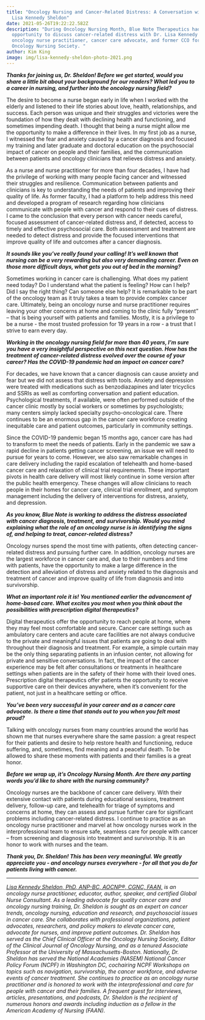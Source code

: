 ```yaml
---
title: "Oncology Nursing and Cancer-Related Distress: A Conversation with Dr.
  Lisa Kennedy Sheldon"
date: 2021-05-26T19:22:22.582Z
description: "During Oncology Nursing Month, Blue Note Therapeutics had the
  opportunity to discuss cancer-related distress with Dr. Lisa Kennedy Sheldon,
  oncology nurse practitioner, cancer care advocate, and former CCO for the
  Oncology Nursing Society. "
author: Kim King
image: img/lisa-kennedy-sheldon-photo-2021.png
---
```

***Thanks for joining us, Dr. Sheldon! Before we get started, would you share a little bit about your background for our readers? What led you to a career in nursing, and further into the oncology nursing field?***

The desire to become a nurse began early in life when I worked with the elderly and listened to their life stories about love, health, relationships, and success. Each person was unique and their struggles and victories were the foundation of how they dealt with declining health and functioning, and sometimes impending death. I thought that being a nurse might allow me the opportunity to make a difference in their lives. In my first job as a nurse, I witnessed the fear and anxiety caused by a cancer diagnosis and focused my training and later graduate and doctoral education on the psychosocial impact of cancer on people and their families, and the communication between patients and oncology clinicians that relieves distress and anxiety.

As a nurse and nurse practitioner for more than four decades, I have had the privilege of working with many people facing cancer and witnessed their struggles and resilience. Communication between patients and clinicians is key to understanding the needs of patients and improving their quality of life. As former faculty, I had a platform to help address this need and developed a program of research regarding how clinicians communicate with people with cancer and respond to their cues of distress. I came to the conclusion that every person with cancer needs careful, focused assessment of cancer-related distress and, if detected, access to timely and effective psychosocial care. Both assessment and treatment are needed to detect distress and provide the focused interventions that improve quality of life and outcomes after a cancer diagnosis.

***It sounds like you’ve really found your calling! It’s well known that nursing can be a very rewarding but also very demanding career. Even on those more difficult days, what gets you out of bed in the morning?***

Sometimes working in cancer care is challenging. What does my patient need today? Do I understand what the patient is feeling? How can I help? Did I say the right thing? Can someone else help? It is remarkable to be part of the oncology team as it truly takes a team to provide complex cancer care. Ultimately, being an oncology nurse and nurse practitioner requires leaving your other concerns at home and coming to the clinic fully “present” – that is being yourself with patients and families. Mostly, it is a privilege to be a nurse - the most trusted profession for 19 years in a row - a trust that I strive to earn every day.

***Working in the oncology nursing field for more than 40 years, I’m sure you have a very insightful perspective on this next question. How has the treatment of cancer-related distress evolved over the course of your career? Has the COVID-19 pandemic had an impact on cancer care?***

For decades, we have known that a cancer diagnosis can cause anxiety and fear but we did not assess that distress with tools. Anxiety and depression were treated with medications such as benzodiazapines and later tricyclics and SSRIs as well as comforting conversation and patient education. Psychological treatments, if available, were often performed outside of the cancer clinic mostly by social workers or sometimes by psychologists; many centers simply lacked specialty psycho-oncological care. There continues to be an enormous gap in the cancer care workforce creating inequitable care and patient outcomes, particularly in community settings.

Since the COVID-19 pandemic began 15 months ago, cancer care has had to transform to meet the needs of patients. Early in the pandemic we saw a rapid decline in patients getting cancer screening, an issue we will need to pursue for years to come. However, we also saw remarkable changes in care delivery including the rapid escalation of telehealth and home-based cancer care and relaxation of clinical trial requirements. These important pivots in health care delivery will most likely continue in some version after the public health emergency. These changes will allow clinicians to reach people in their homes for cancer care, clinical trial enrollment, and symptom management including the delivery of interventions for distress, anxiety, and depression. 

***As you know, Blue Note is working to address the distress associated with cancer diagnosis, treatment, and survivorship. Would you mind explaining what the role of an oncology nurse is in identifying the signs of, and helping to treat, cancer-related distress?***

Oncology nurses spend the most time with patients, often detecting cancer-related distress and pursuing further care. In addition, oncology nurses are the largest workforce in cancer care and, due to their numbers and time with patients, have the opportunity to make a large difference in the detection and alleviation of distress and anxiety related to the diagnosis and treatment of cancer and improve quality of life from diagnosis and into survivorship.

***What an important role it is! You mentioned earlier the advancement of home-based care. What excites you most when you think about the possibilities with prescription digital therapeutics?***

Digital therapeutics offer the opportunity to reach people at home, where they may feel most comfortable and secure. Cancer care settings such as ambulatory care centers and acute care facilities are not always conducive to the private and meaningful issues that patients are going to deal with throughout their diagnosis and treatment. For example, a simple curtain may be the only thing separating patients in an infusion center, not allowing for private and sensitive conversations. In fact, the impact of the cancer experience may be felt after consultations or treatments in healthcare settings when patients are in the safety of their home with their loved ones. Prescription digital therapeutics offer patients the opportunity to receive supportive care on their devices anywhere, when it’s convenient for the patient, not just in a healthcare setting or office.

***You’ve been very successful in your career and as a cancer care advocate. Is there a time that stands out to you when you felt most proud?***

Talking with oncology nurses from many countries around the world has shown me that nurses everywhere share the same passion: a great respect for their patients and desire to help restore health and functioning, reduce suffering, and, sometimes, find meaning and a peaceful death. To be allowed to share these moments with patients and their families is a great honor.

***Before we wrap up, it’s Oncology Nursing Month. Are there any parting words you’d like to share with the nursing community?***

Oncology nurses are the backbone of cancer care delivery. With their extensive contact with patients during educational sessions, treatment delivery, follow-up care, and telehealth for triage of symptoms and concerns at home, they can assess and pursue further care for significant problems including cancer-related distress. I continue to practice as an oncology nurse practitioner and marvel at how oncology nurses work in the interprofessional team to ensure safe, seamless care for people with cancer – from screening and diagnosis into treatment and survivorship. It is an honor to work with nurses and the team.

***Thank you, Dr. Sheldon! This has been very meaningful. We greatly appreciate you - and oncology nurses everywhere - for all that you do for patients living with cancer.*** 

---

*[Lisa Kennedy Sheldon, PhD, ANP-BC, AOCNP®, CGNC, FAAN,](https://www.linkedin.com/in/lisa-kennedy-sheldon-phd-anp-bc-aocnp-cgnc-faan-49217a5/) is an oncology nurse practitioner, educator, author, speaker, and certified Global Nurse Consultant. As a leading advocate for quality cancer care and oncology nursing training, Dr. Sheldon is sought as an expert on cancer trends, oncology nursing, education and research, and psychosocial issues in cancer care. She collaborates with professional organizations, patient advocates, researchers, and policy makers to elevate cancer care, advocate for nurses, and improve patient outcomes. Dr. Sheldon has served as the Chief Clinical Officer at the Oncology Nursing Society, Editor of the Clinical Journal of Oncology Nursing, and as a tenured Associate Professor at the University of Massachusetts-Boston. Nationally, Dr. Sheldon has served the National Academies (NASEM) National Cancer Policy Forum (NCPF) in Washington DC, cochairing NCPF Workshops on topics such as navigation, survivorship, the cancer workforce, and adverse events of cancer treatment. She continues to practice as an oncology nurse practitioner and is honored to work with the interprofessional and care for people with cancer and their families. A frequent guest for interviews, articles, presentations, and podcasts, Dr. Sheldon is the recipient of numerous honors and awards including induction as a fellow in the American Academy of Nursing (FAAN).*